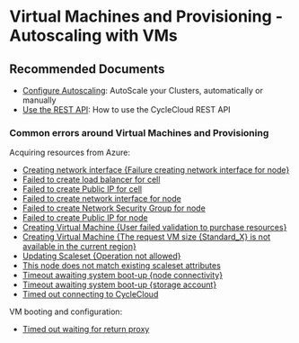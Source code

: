 <properties
  pagetitle="Virtual Machines and Provisioning - Autoscaling with VMs"
  service=""
  resource=""
  ms.author="cargonz"
  selfhelptype="Generic"
  supporttopicids="32745222"
  productpesids="16478"
  cloudenvironments="public, fairfax, mooncake, blackforest, ussec, usnat"
  articleid="b0968ab6-8d07-4328-a18e-3cd02d37eea7"
  ownershipid="Compute_CloudServices_Content" />
# Virtual Machines and Provisioning - Autoscaling with VMs

## **Recommended Documents**

- [Configure Autoscaling](https://docs.microsoft.com/azure/cyclecloud/how-to/configure-autoscaling?view=cyclecloud-7): AutoScale your Clusters, automatically or manually
- [Use the REST API](https://docs.microsoft.com/azure/cyclecloud/how-to/use-rest-api?view=cyclecloud-7): How to use the CycleCloud REST API

### **Common errors around Virtual Machines and Provisioning**

Acquiring resources from Azure:

- [Creating network interface {Failure creating network interface for node}](https://docs.microsoft.com/azure/cyclecloud/common-issues/creating_network_resources?view=cyclecloud-7)
- [Failed to create load balancer for cell](https://docs.microsoft.com/azure/cyclecloud/common-issues/creating_network_resources?view=cyclecloud-7)
- [Failed to create Public IP for cell](https://docs.microsoft.com/azure/cyclecloud/common-issues/creating_network_resources?view=cyclecloud-7)
- [Failed to create network interface for node](https://docs.microsoft.com/azure/cyclecloud/common-issues/creating_network_resources?view=cyclecloud-7)
- [Failed to create Network Security Group for node](https://docs.microsoft.com/azure/cyclecloud/common-issues/creating_network_resources?view=cyclecloud-7)
- [Failed to create Public IP for node](https://docs.microsoft.com/azure/cyclecloud/common-issues/creating_network_resources?view=cyclecloud-7)
- [Creating Virtual Machine {User failed validation to purchase resources}](https://docs.microsoft.com/azure/cyclecloud/common-issues/marketplace_images?view=cyclecloud-7)
- [Creating Virtual Machine {The request VM size {Standard_X} is not available in the current region}](https://docs.microsoft.com/azure/cyclecloud/common-issues/unavailable_sku?view=cyclecloud-7)
- [Updating Scaleset {Operation not allowed}](https://docs.microsoft.com/azure/cyclecloud/common-issues/updating_scalesets?view=cyclecloud-7)
- [This node does not match existing scaleset attributes](https://docs.microsoft.com/azure/cyclecloud/common-issues/scaleset_attributes?view=cyclecloud-7)
- [Timeout awaiting system boot-up {node connectivity}](https://docs.microsoft.com/azure/cyclecloud/common-issues/node_cyclecloud_connectivity?view=cyclecloud-7)
- [Timeout awaiting system boot-up {storage account}](https://docs.microsoft.com/azure/cyclecloud/common-issues/node_timeout_await_bootup?view=cyclecloud-7)
- [Timed out connecting to CycleCloud](https://docs.microsoft.com/azure/cyclecloud/common-issues/node_cyclecloud_connectivity?view=cyclecloud-7)

VM booting and configuration:

- [Timed out waiting for return proxy](https://docs.microsoft.com/azure/cyclecloud/common-issues/node_cyclecloud_connectivity?view=cyclecloud-7)
